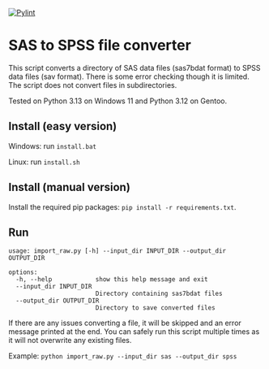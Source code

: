 [![Pylint](https://github.com/tim-murphy/sas2spss/actions/workflows/pylint.yml/badge.svg)](https://github.com/tim-murphy/sas2spss/actions/workflows/pylint.yml)

# SAS to SPSS file converter
This script converts a directory of SAS data files (sas7bdat format) to SPSS data files (sav format).
There is some error checking though it is limited.
The script does not convert files in subdirectories.

Tested on Python 3.13 on Windows 11 and Python 3.12 on Gentoo.

## Install (easy version)
Windows: run `install.bat`

Linux: run `install.sh`

## Install (manual version)
Install the required pip packages: `pip install -r requirements.txt`.

## Run
```
usage: import_raw.py [-h] --input_dir INPUT_DIR --output_dir OUTPUT_DIR

options:
  -h, --help            show this help message and exit
  --input_dir INPUT_DIR
                        Directory containing sas7bdat files
  --output_dir OUTPUT_DIR
                        Directory to save converted files
```

If there are any issues converting a file, it will be skipped and an error message printed at the end.
You can safely run this script multiple times as it will not overwrite any existing files.

Example:
`python import_raw.py --input_dir sas --output_dir spss`
